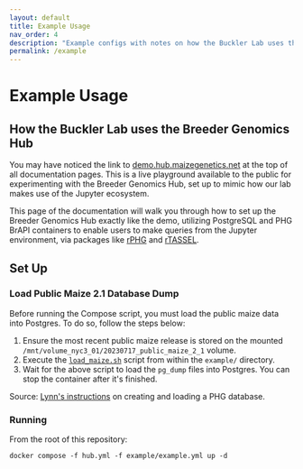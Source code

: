 ```yaml
---
layout: default
title: Example Usage
nav_order: 4
description: "Example configs with notes on how the Buckler Lab uses the Breeder Genomics Hub"
permalink: /example
---
```


# Example Usage
## How the Buckler Lab uses the Breeder Genomics Hub
You may have noticed the link to [demo.hub.maizegenetics.net](https://demo.hub.maizegenetics.net) at the top of all documentation pages. This is a live playground available to the public for experimenting with the Breeder Genomics Hub, set up to mimic how our lab makes use of the Jupyter ecosystem.

This page of the documentation will walk you through how to set up the Breeder Genomics Hub exactly like the demo, utilizing PostgreSQL and PHG BrAPI containers to enable users to make queries from the Jupyter environment, via packages like [rPHG](https://rphg.maizegenetics.net) and [rTASSEL](https://rtassel.maizegenetics.net).

## Set Up
### Load Public Maize 2.1 Database Dump
Before running the Compose script, you must load the public maize data into Postgres. To do so, follow the steps below:
1. Ensure the most recent public maize release is stored on the mounted `/mnt/volume_nyc3_01/20230717_public_maize_2_1` volume.
2. Execute the [`load_maize.sh`](https://github.com/maize-genetics/breeder-genomics-hub/blob/main/example/load_maize.sh) script from within the `example/` directory.
3. Wait for the above script to load the `pg_dump` files into Postgres. You can stop the container after it's finished.

Source: [Lynn's instructions](https://bucklerlab.slack.com/archives/CCJ65QR0U/p1690295272829479) on creating and loading a PHG database.

### Running
From the root of this repository:
```console
docker compose -f hub.yml -f example/example.yml up -d
```